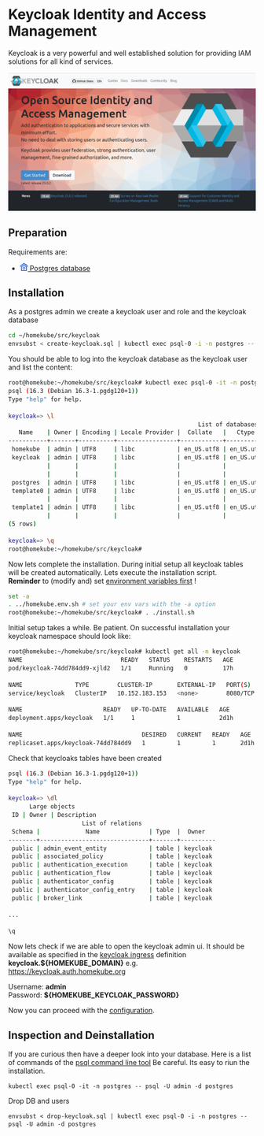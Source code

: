 # Keycloak Identity and Access Management

Keycloak is a very powerful and well established solution for providing IAM solutions for all kind of services.  

[![](images/keycloak/0-keycloak-org.png)](https://www.keycloak.org)

## Preparation

Requirements are:

- ![](images/ico/color/homekube_16.png)[ Postgres database](postgres.md) 

## Installation

As a postgres admin we create a keycloak user and role and the keycloak database  

```bash
cd ~/homekube/src/keycloak
envsubst < create-keycloak.sql | kubectl exec psql-0 -i -n postgres -- psql -U admin -d postgres
```

You should be able to log into the keycloak database as the keycloak user and list the content:

```bash
root@homekube:~/homekube/src/keycloak# kubectl exec psql-0 -it -n postgres -- psql -U keycloak -d keycloak
psql (16.3 (Debian 16.3-1.pgdg120+1))
Type "help" for help.

keycloak=> \l
                                                      List of databases
   Name    | Owner | Encoding | Locale Provider |  Collate   |   Ctype    | ICU Locale | ICU Rules |    Access privileges    
-----------+-------+----------+-----------------+------------+------------+------------+-----------+-------------------------
 homekube  | admin | UTF8     | libc            | en_US.utf8 | en_US.utf8 |            |           | 
 keycloak  | admin | UTF8     | libc            | en_US.utf8 | en_US.utf8 |            |           | =Tc/admin              +
           |       |          |                 |            |            |            |           | admin=CTc/admin        +
           |       |          |                 |            |            |            |           | keycloak_role=CTc/admin
 postgres  | admin | UTF8     | libc            | en_US.utf8 | en_US.utf8 |            |           | 
 template0 | admin | UTF8     | libc            | en_US.utf8 | en_US.utf8 |            |           | =c/admin               +
           |       |          |                 |            |            |            |           | admin=CTc/admin
 template1 | admin | UTF8     | libc            | en_US.utf8 | en_US.utf8 |            |           | =c/admin               +
           |       |          |                 |            |            |            |           | admin=CTc/admin
(5 rows)

keycloak=> \q
root@homekube:~/homekube/src/keycloak#
```

Now lets complete the installation. During initial setup all keycloak tables will be created automatically.
Lets execute the installation script.  
**Reminder** to (modify and) set [environment variables first](../src/homekube.env.sh) !


```bash
set -a
. ../homekube.env.sh # set your env vars with the -a option
root@homekube:~/homekube/src/keycloak# . ./install.sh
```

Initial setup takes a while. Be patient.
On successful installation your keycloak namespace should look like:

```bash
root@homekube:~/homekube/src/keycloak# kubectl get all -n keycloak
NAME                            READY   STATUS    RESTARTS   AGE
pod/keycloak-74dd784dd9-xjld2   1/1     Running   0          17h

NAME               TYPE        CLUSTER-IP       EXTERNAL-IP   PORT(S)    AGE
service/keycloak   ClusterIP   10.152.183.153   <none>        8080/TCP   2d1h

NAME                       READY   UP-TO-DATE   AVAILABLE   AGE
deployment.apps/keycloak   1/1     1            1           2d1h

NAME                                  DESIRED   CURRENT   READY   AGE
replicaset.apps/keycloak-74dd784dd9   1         1         1       2d1h
```

Check that keycloaks tables have been created

```bash
psql (16.3 (Debian 16.3-1.pgdg120+1))                                                                                                                                                                                                            
Type "help" for help.                                                                                                                                                                                                                            
                                                                                                                                                                                                                                                 
keycloak=> \dl                                                                                                                                                                                                                                   
      Large objects                                                                                                                                                                                                                              
 ID | Owner | Description                                                                                                                                                                                                                        
                     List of relations                                                                                                                                                                                                           
 Schema |             Name              | Type  |  Owner   
--------+-------------------------------+-------+----------
 public | admin_event_entity            | table | keycloak
 public | associated_policy             | table | keycloak
 public | authentication_execution      | table | keycloak
 public | authentication_flow           | table | keycloak
 public | authenticator_config          | table | keycloak
 public | authenticator_config_entry    | table | keycloak
 public | broker_link                   | table | keycloak

...

\q
```

Now lets check if we are able to open the keycloak admin ui. It should be available as specified in the [keycloak ingress](../src/keycloak/ingress.yaml) definition
**keycloak.${HOMEKUBE_DOMAIN}** e.g. https://keycloak.auth.homekube.org  

Username: **admin**  
Password: **${HOMEKUBE_KEYCLOAK_PASSWORD}**

Now you can proceed with the [configuration](keycloak-configuration.md).

## Inspection and Deinstallation

If you are curious then have a deeper look into your database. 
Here is a list of commands of the [psql command line tool](https://www.postgresql.org/docs/current/app-psql.html) 
Be careful. Its easy to riun the installation.

```
kubectl exec psql-0 -it -n postgres -- psql -U admin -d postgres
```

Drop DB and users
```
envsubst < drop-keycloak.sql | kubectl exec psql-0 -i -n postgres -- psql -U admin -d postgres
```
